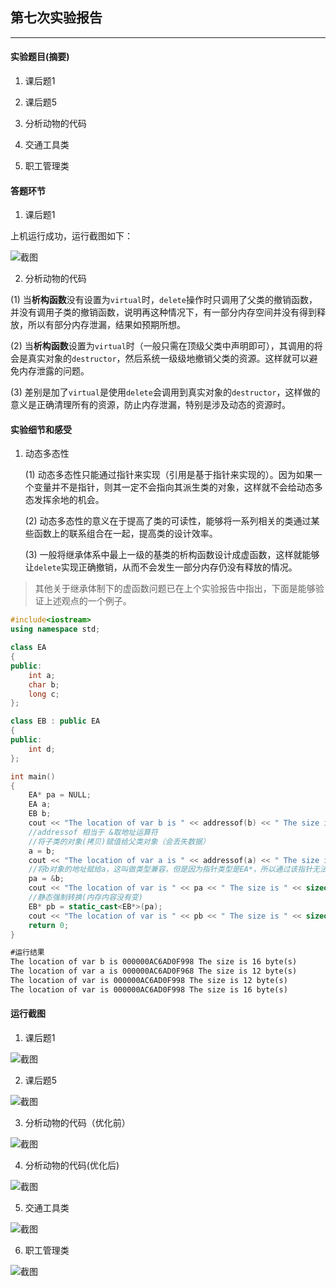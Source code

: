 ## 第七次实验报告

***

#### 实验题目(摘要)

1. 课后题1

2. 课后题5

3. 分析动物的代码

4. 交通工具类

5. 职工管理类

#### 答题环节

1. 课后题1

上机运行成功，运行截图如下：

![截图](../.image/e27.png)

2. 分析动物的代码

(1) 当**析构函数**没有设置为`virtual`时，`delete`操作时只调用了父类的撤销函数，并没有调用子类的撤销函数，说明再这种情况下，有一部分内存空间并没有得到释放，所以有部分内存泄漏，结果如预期所想。

(2) 当**析构函数**设置为`virtual`时（一般只需在顶级父类中声明即可），其调用的将会是真实对象的`destructor`，然后系统一级级地撤销父类的资源。这样就可以避免内存泄露的问题。

(3) 差别是加了`virtual`是使用`delete`会调用到真实对象的`destructor`，这样做的意义是正确清理所有的资源，防止内存泄漏，特别是涉及动态的资源时。

#### 实验细节和感受

1. 动态多态性

    (1) 动态多态性只能通过指针来实现（引用是基于指针来实现的）。因为如果一个变量并不是指针，则其一定不会指向其派生类的对象，这样就不会给动态多态发挥余地的机会。

    (2) 动态多态性的意义在于提高了类的可读性，能够将一系列相关的类通过某些函数上的联系组合在一起，提高类的设计效率。

    (3) 一般将继承体系中最上一级的基类的析构函数设计成虚函数，这样就能够让`delete`实现正确撤销，从而不会发生一部分内存仍没有释放的情况。

> 其他关于继承体制下的虚函数问题已在上个实验报告中指出，下面是能够验证上述观点的一个例子。

```cpp
#include<iostream>
using namespace std;

class EA 
{
public:
    int a;
    char b;
    long c;
};

class EB : public EA
{
public:
    int d;
};

int main()
{
    EA* pa = NULL;
    EA a;
    EB b;
    cout << "The location of var b is " << addressof(b) << " The size is " << sizeof(b) << " byte(s)" << endl;
    //addressof 相当于 &取地址运算符
    //将子类的对象(拷贝)赋值给父类对象（会丢失数据）
    a = b;
    cout << "The location of var a is " << addressof(a) << " The size is " << sizeof(a) << " byte(s)" << endl;
    //将b对象的地址赋给a，这叫做类型兼容，但是因为指针类型是EA*，所以通过该指针无法访问到EB的对象，但是其内存中的内容并没有变。
    pa = &b;
    cout << "The location of var is " << pa << " The size is " << sizeof(*pa) << " byte(s)" << endl;
    //静态强制转换(内存内容没有变)
    EB* pb = static_cast<EB*>(pa);
    cout << "The location of var is " << pb << " The size is " << sizeof(*pb) << " byte(s)" << endl;
    return 0;
}
```

```md
#运行结果
The location of var b is 000000AC6AD0F998 The size is 16 byte(s)
The location of var a is 000000AC6AD0F968 The size is 12 byte(s)
The location of var is 000000AC6AD0F998 The size is 12 byte(s)
The location of var is 000000AC6AD0F998 The size is 16 byte(s)
```

#### 运行截图

1. 课后题1

![截图](../.image/e27.png)

2. 课后题5

![截图](../.image/e32.png)

3. 分析动物的代码（优化前）

![截图](../.image/e28.png)

4. 分析动物的代码(优化后)

![截图](../.image/e29.png)

5. 交通工具类

![截图](../.image/e30.png)

6. 职工管理类

![截图](../.image/e31.png)